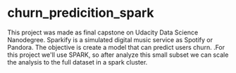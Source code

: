 # churn_predicition_spark
This project was made as final capstone on Udacity Data Science Nanodegree.  Sparkify is a simulated digital music service as Spotify or Pandora. The objective is create a model that can predict users churn. .For this project we'll use SPARK, so after analyze this small subset we can scale the analysis to the full dataset in a spark cluster.
